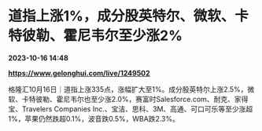 # 道指上涨1%，成分股英特尔、微软、卡特彼勒、霍尼韦尔至少涨2%

**2023-10-16 14:48**

**https://www.gelonghui.com/live/1249502**

格隆汇10月16日｜道指上涨335点，涨幅扩大至1%。成分股英特尔上涨2.5%，微软、卡特彼勒、霍尼韦尔也至少涨2.0%，赛富时Salesforce.com、耐克、家得宝、Travelers Companies Inc.、宝洁、思科、3M、高通、可口可乐等至少涨超1%，苹果仍然跌超0.1%，波音跌0.5%，WBA跌2.3%。